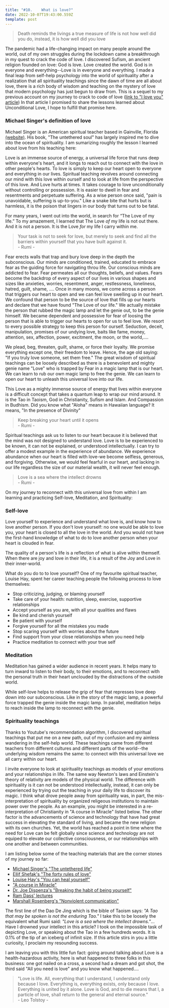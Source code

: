 ```yaml
---
title: "#10.    What is love?"
date: 2022-10-07T19:43:00.559Z
template: post
---
```


  >  Death reminds the livings a  true measure of life is not how well did you do, instead, it is how well did you love

The pandemic had a life-changing impact on many people around the world, out of my own struggles during the lockdown came a breakthrough in my quest to crack the code of love. I discovered Sufism, an ancient  religion founded on love: God is love. Love created the world. God is in everyone and everything--Love is in everyone and everything. I made a final leap from self-help psychology into the world of spirituality after a realization that all spirituality teachings since the dawn of time are all about love, there is a rich body of wisdom and teaching on the mystery of love that modern psychology has just begun to draw from. This is a sequel to my previous account on my journey to crack to code of love ([link to "I love you" article](https://www.146verdi.com/posts/i-love-you-work-in-progress/)) In that article I promised to share the lessons learned about Unconditional Love, I hope to fulfill that promise here.

### Michael Singer's definition of love

Michael Singer is an American spiritual teacher based in Gainville, Florida [(website)](https://tou.org). His book, "The untethered soul" has largely inspired me to dive into the ocean of spirituality. I am sumarizing roughly the lesson I learned about love from his teaching here:

Love is an immense source of energy, a universal life force that runs deep within everyone's heart, and it longs to reach out to connect with the love in other people's hearts. To love is simply to keep our heart open to everyone and everything in our lives. Spiritual teaching revolves around connecting our mind with this love within ourself and to look at life from the  perspective of this love. And Love hurts at times. It takes courage to love unconditionally without controlling or possession. It is easier to dwell in fear and resentments and perpetuate suffering. As a wise person once said, "pain is unavoidable, suffering is up-to-you." Like a snake bite that hurts but is harmless, it is the poison that lingers in our body that turns out to be fatal.

For many years,  I went out into the world, in search for “The Love of my life.” To my amazement, I learned that The Love *of* my life is not out there. And it is not a person. It is the Love *for* my life I carry within me.

   >Your task is not to seek for love, but merely to seek and find all the barriers within yourself that you have built against it.<br>
>        \- Rumi \-

Fear erects walls that trap and bury love deep in the depth the subconscious. Our minds are conditioned, trained, educated to embrace fear as the guiding force for navigating throu life. Our conscious minds are addicted to fear. Fear permeates all our thoughts, beliefs, and values. Fears become the backdrop of every aspect of our lives in various shapes and sizes like anxieties, worries, resentment, anger, restlessness, loneliness, hatred, guilt, shame, .... Once in many moons, we come across a person that triggers our heart to open and we can feel love swelling up in our heart. We confound that person to be the source of love that fills up our hearts and declare that we have found "The Love of our life." We actually mistake the person that rubbed the magic lamp and let the genie out, to be the genie himself. We became dependent and possessive for fear of loosing the person that is able to trigger our hearts to open for us to feel love. We resort to every possible strategy to keep this person for ourself. Seduction, deceit, manipulation, promises of our undying love, baits like fame, money, attention, sex, affection, power, excitment, the moon, or the world,....

We plead, beg, threaten, guilt, shame, or force their loyalty. We promise everything except one, their freedom to leave. Hence, the age old saying: "If you truly love someone, set them free." The great wisdom of spiritual teachings can be loosely described as there is a benevolent and mighty genie name "Love" who is trapped by Fear in a magic lamp that is our heart. We can learn to rub our own magic lamp to free the genie. We can learn to open our heart to unleash this universal love into our life. 

This Love as a mighty immense source of energy that lives within everyone is a difficult concept that takes a quantum leap to wrap our mind around. It is the Tao in Taoism, God in Christianity, Sufism and Islam. And  Compassion in Budhism. Did you know what "Aloha" means in Hawaiian language? It means,   "In the presence of Divinity"

   > Keep breaking your heart until it opens <br> 
>        \- Rumi \-

Spiritual teachings ask us to listen to our heart because it is believed that the mind was not designed to understand love. Love is to be experienced to be known, it can not be explained, or understood intellectually. I can try to offer a modest example in the experience of abundance. We experience abundance when our heart is filled with love-we become selfless, generous, and forgiving. Otherwise, we would feel fearful in our heart, and lacking in our life regardless the size of our material wealth, it will never feel enough. 


   > Love is a sea where the intellect drowns <br>
>        \- Rumi \-

    
  
On my journey to reconnect with this universal love from within I am learning and practicing Self-love, Meditation, and Spirituality:

### Self-love

Love yourself to experience and understand what love is, and know how to love another person. If you don't love yourself: no one would be able to love you, your heart is closed to all the love in the world. And you would not have the first-hand knowledge of what to do to love another person when your heart is clouded in fear.

The quality of a person's life is a reflection of what is alive within themself. When there are joy and love in their life, it is a result of the Joy and Love in their inner-world.

What do you do to to love yourself?
One of my favourite spiritual teacher, Louise Hay, spent her career teaching people the following process to love themselves:

- Stop criticizing, judging, or blaming yourself
- Take care of your health: nutrition, sleep, exercise, supportive relationships
- Accept yourself as you are, with all your qualities and flaws
- Be kind and cherish yourself
- Be patient with yourself
- Forgive yourself for all the mistakes you made
- Stop scaring yourself with worries about the future
- Find support from your close relationships when you need help
- Practice meditation to connect with your true self   
  

### Meditation

Meditation has gained a wider audience in recent years. It helps many to turn inward to listen to their body, to their emotions, and to reconnect with the personal truth in their heart unclouded by the distractions of the outside world.

While self-love helps to release the grip of fear that represses love deep down into our subconscious. Like in the story of the magic lamp, a powerful force trapped the genie inside the magic lamp. In parallel, meditation helps to reach inside the lamp to reconnect with the genie.

### Spirituality teachings

Thanks to Youtube's recommendation algorithm, I discovered spiritual teachings that put me on a new path, out of my confusion and my aimless wandering in the self-help world. These teachings came from different teachers from different cultures and different parts of the world--the underlying wisdom remains the same: to connect with this universal love we all carry within our heart. 

I invite everyone to look at spirituality teachings as models of your emotions and your relationships in life. The same way Newton's laws and Einstein's theory of relativity are models of the physical world. The difference with spirituality is it can not be understood intellectually, instead, it can only be experienced by trying out the teaching in your daily life to discover its magic. I think what drove people away from spirituality was, in part, the mis-interpretation of spirituality by organized religeous institutions to maintain power over the people. As an example, you might be interested in a re-interpretation of Christianity in "A course in Miracle" listed below. The other factor is the advancements of science and technology that have had great success in elevating the standard of living, and became the new religion with its own churches. Yet, the world has reached a point in time where the need for Love can be felt globally since science and technology are not equiped to elevate our collective consciousness, or our relationships with one another and between communities.

I am listing below some of the teaching materials that are the corner stones of my journey so far:

- [Michael Singer's "The untethered life"](https://untetheredsoul.com/untethered-soul)
- [Ellif Shefak's "The forty rules of love" ](https://en.wikipedia.org/wiki/The_Forty_Rules_of_Love)
- [Louise Hay's "You can heal yourself"](https://en.wikipedia.org/wiki/You_Can_Heal_Your_Life) 
- ["A course in Miracle"](https://en.wikipedia.org/wiki/A_Course_in_Miracles) 
- [Dr. Joe Dispenza's "Breaking the habit of being yourself"](https://medium.com/the-write-purpose/how-to-transform-your-life-breaking-the-habit-of-being-yourself-by-joe-dispenza-bfbfa380e449)
- [Ram Dass' lectures](https://www.ramdass.org/love-compassion/#love-compassion-videos) 
- [Marshall Rosenberg's "Nonviolent communication"](https://www.nonviolentcommunication.com) 


The first line of the Dao De Jing which is the bible of Taoism says: *"A Tao that may be spoken is not the enduring Tao."* I take this to be loosely the equivalent what Rumi said: *"Love is a sea where the intellect drowns."*...
Have I drowned your intellect in this article? I took on the impossible task of depicting Love, or speaking about the Tao in a few hundreds words. It is 0.1% of the tip of an  iceberg of infinit size. If this article stirs in you a little curiosity, I proclaim my resounding success. 

I am leaving you with this little fun fact: going around talking about Love is a health-hazardous activity, here is what happened to three folks in this business: one got nailed on a cross, a second had a dream and got shot, the third said "All you need is love" and you know what happened....

    
>    "Love is life. All, everything that I understand, I understand only because I love. Everything is, everything exists, only because I love. Everything is united by it alone. Love is God, and to die means that I, a particle of love, shall return to the general and eternal source." <br>
>       \- Leo Tolstoy \-
  
